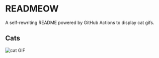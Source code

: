 # READMEOW

A self-rewriting README powered by GitHub Actions to display cat gifs.

## Cats

![cat GIF](https://media2.giphy.com/media/6byDVsPwzrz9K/200.gif?cid=9acd02dalqxetnz0k9ygia3ajdgefkmeif7ie48lx0gic2r6&ep=v1_gifs_search&rid=200.gif&ct=g)
